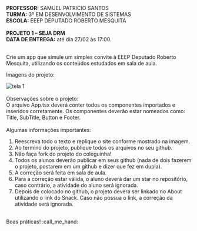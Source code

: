 <div>
    <strong>PROFESSOR:</strong> SAMUEL PATRICIO SANTOS<br>
    <strong>TURMA:</strong> 3º EM DESENVOLVIMENTO DE SISTEMAS<br>
    <strong>ESCOLA:</strong> EEEP DEPUTADO ROBERTO MESQUITA
</div><br>

<div>
    <strong>PROJETO 1 – SEJA DRM</strong><br>
    <strong>DATA DE ENTREGA:</strong> até dia 27/02 às 17:00.
</div><br>

<div>
    <p>Crie um app que simule um simples convite à EEEP Deputado Roberto Mesquita, utilizando os conteúdos estudados em sala de aula.</p>
    <p>Imagens do projeto:</p>
    <img src="https://i.imgur.com/Z9VL2sd.png" alt="tela 1">
</div><br>

<div>
  Observações sobre o projeto:<br>
  O arquivo App.tsx deverá conter todos os componentes importados e inseridos corretamente. Os componentes deverão estar nomeados como: Title, SubTitle, Button e Footer.
</div><br>

<div>
    Algumas informações importantes:
    <ol>
        <li>Reescreva todo o texto e replique o site conforme mostrado na imagem.</li>
        <li>Ao termino do projeto, publique todos os arquivos no seu github.</li>
        <li>Não faça fork do projeto do coleguinha!</li>
        <li>Todos os alunos deverão publicar em seus github (nada de dois fazerem o projeto, postarem em um github e dizer que fez em dupla).</li>
        <li>A correção será feita em sala de aula.</li>
        <li>Para a correção estar válida, o aluno deverá dar um star no repositório, caso contrário, a atividade do aluno será ignorada.</li>
        <li>Depois de colocado no github, o projeto deverá ser linkado no About utilizando o link do Snack. Caso não possua o link, a correção da atividade será ignorada.</li>
    </ol> 
</div>
<br>
<div>
    Boas práticas! :call_me_hand:
</div>
